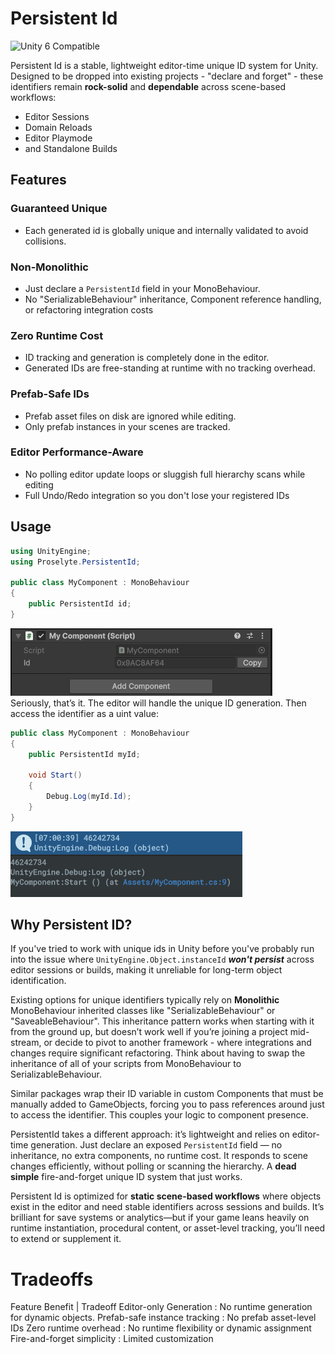 # Persistent Id
![Unity 6 Compatible](https://img.shields.io/badge/Unity-6.0%2B-blue?logo=unity)

Persistent Id is a stable, lightweight editor-time unique ID system for Unity.  
Designed to be dropped into existing projects - "declare and forget" - these identifiers remain **rock-solid** and **dependable** across scene-based workflows:
- Editor Sessions
- Domain Reloads
- Editor Playmode
- and Standalone Builds

## Features
### Guaranteed Unique
- Each generated id is globally unique and internally validated to avoid collisions.
### Non-Monolithic
- Just declare a `PersistentId` field in your MonoBehaviour.
- No "SerializableBehaviour" inheritance, Component reference handling, or refactoring integration costs
### Zero Runtime Cost 
- ID tracking and generation is completely done in the editor.
- Generated IDs are free-standing at runtime with no tracking overhead.
### Prefab-Safe IDs
- Prefab asset files on disk are ignored while editing.
- Only prefab instances in your scenes are tracked.
### Editor Performance-Aware
- No polling editor update loops or sluggish full hierarchy scans while editing
- Full Undo/Redo integration so you don't lose your registered IDs

## Usage
```csharp
using UnityEngine;
using Proselyte.PersistentId;

public class MyComponent : MonoBehaviour
{
    public PersistentId id;
}
```
![e1bc4d9fd0b8e9769e44d36bc8d04962.png](./Docs/Images/e1bc4d9fd0b8e9769e44d36bc8d04962.png)  
Seriously, that’s it. The editor will handle the unique ID generation.
Then access the identifier as a uint value:
```csharp
public class MyComponent : MonoBehaviour
{
    public PersistentId myId;

	void Start()
	{
		Debug.Log(myId.Id);
	}
}
```
![c3bd2b92fb2dfb5e49719a2b4f65e222.png](./Docs/Images/c3bd2b92fb2dfb5e49719a2b4f65e222.png)

## Why Persistent ID?
If you've tried to work with unique ids in Unity before you've probably run into the issue where `UnityEngine.Object.instanceId` _**won't persist**_ across editor sessions or builds, making it unreliable for long-term object identification.

Existing options for unique identifiers typically rely on **Monolithic** MonoBehaviour inherited classes like "SerializableBehaviour" or "SaveableBehaviour". This inheritance pattern works when starting with it from the ground up, but doesn’t work well if you’re joining a project mid-stream, or decide to pivot to another framework - where integrations and changes require significant refactoring. Think about having to swap the inheritance of all of your scripts from MonoBehaviour to SerializableBehaviour.

Similar packages wrap their ID variable in custom Components that must be manually added to GameObjects, forcing you to pass references around just to access the identifier. This couples your logic to component presence.

PersistentId takes a different approach: it’s lightweight and relies on editor-time generation. Just declare an exposed `PersistentId` field — no inheritance, no extra components, no runtime cost. It responds to scene changes efficiently, without polling or scanning the hierarchy. A **dead simple** fire-and-forget unique ID system that just works.

Persistent Id is optimized for **static scene-based workflows** where objects exist in the editor and need stable identifiers across sessions and builds. It’s brilliant for save systems or analytics—but if your game leans heavily on runtime instantiation, procedural content, or asset-level tracking, you’ll need to extend or supplement it.

# Tradeoffs
Feature Benefit                        |                        Tradeoff
Editor-only Generation            : No runtime generation for dynamic objects.
Prefab-safe instance tracking  : No prefab asset-level IDs
Zero runtime overhead            : No runtime flexibility or dynamic assignment
Fire-and-forget simplicity         : Limited customization
